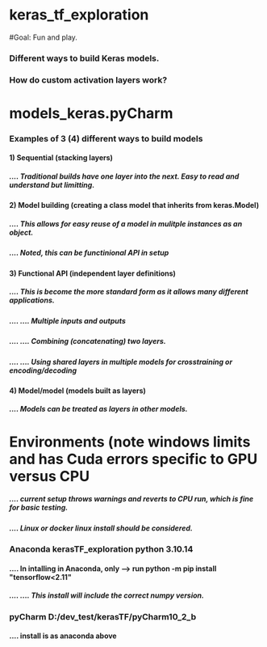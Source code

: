 # keras_tf_exploration
 
#Goal:  Fun and play.
### Different ways to build Keras models.
### How do custom activation layers work?

# models_keras.pyCharm
### Examples of 3 (4) different ways to build models
#### 1) Sequential (stacking layers)
##### .... Traditional builds have one layer into the next.  Easy to read and understand but limitting.
#### 2) Model building (creating a class model that inherits from keras.Model)
##### .... This allows for easy reuse of a model in mulitple instances as an object.
##### .... Noted, this can be functinional API in setup
#### 3) Functional API (independent layer definitions)
##### .... This is become the more standard form as it allows many different applications.
##### .... .... Multiple inputs and outputs
##### .... .... Combining (concatenating) two layers.
##### .... .... Using shared layers in multiple models for crosstraining or encoding/decoding
#### 4) Model/model (models built as layers)
##### .... Models can be treated as layers in other models.  

# Environments (note windows limits and has Cuda errors specific to GPU versus CPU
##### .... current setup throws warnings and reverts to CPU run, which is fine for basic testing.
##### .... Linux or docker linux install should be considered.
### Anaconda kerasTF_exploration python 3.10.14
#### .... In intalling in Anaconda, only --> run python -m pip install "tensorflow<2.11"
##### .... .... This install will include the correct numpy version. 
### pyCharm D:/dev_test/kerasTF/pyCharm10_2_b
#### .... install is as anaconda above